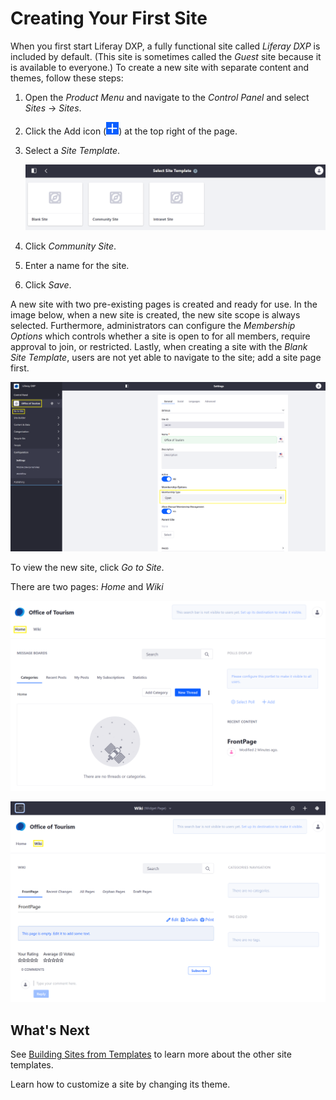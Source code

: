 # Creating Your First Site

When you first start Liferay DXP, a fully functional site called _Liferay DXP_ is included by default. (This site is sometimes called the _Guest_ site because it is available to everyone.) To create a new site with separate content and themes, follow these steps:

1. Open the _Product Menu_ and navigate to the _Control Panel_ and select _Sites_ → _Sites_.
1. Click the Add icon (![Add Icon](./creating-your-first-site/images/01.png)) at the top right of the page.
1. Select a _Site Template_.

   ![Select a Site Template](./creating-your-first-site/images/02.png)

1. Click _Community Site_.
1. Enter a name for the site.
1. Click _Save_.

A new site with two pre-existing pages is created and ready for use. In the image below, when a new site is created, the new site scope is always selected. Furthermore, administrators can configure the _Membership Options_ which controls whether a site is open to for all members, require approval to join, or restricted. Lastly, when creating a site with the _Blank Site Template_, users are not yet able to navigate to the site; add a site page first.

![Configure the new site](./creating-your-first-site/images/03.png)

To view the new site, click _Go to Site_.

There are two pages: _Home_ and _Wiki_

![Community Site - Home Page](./creating-your-first-site/images/04.png)

![Community Site - Wiki Page](./creating-your-first-site/images/05.png)

## What's Next

See [Building Sites from Templates](https://help.liferay.com/hc/articles/360028819712-Building-Sites-from-Templates) to learn more about the other site templates.

Learn how to customize a site by changing its theme.
